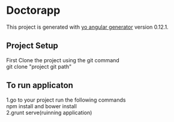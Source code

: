 # Doctorapp

This project is generated with [yo angular generator](https://github.com/yeoman/generator-angular)
version 0.12.1.

## Project Setup
First Clone the project using the git command <br/>
  git clone "project git path"
  
## To run applicaton
 1.go to your project  run the following commands<br/> npm install and bower install <br/>
 2.grunt serve(ruinning application)
